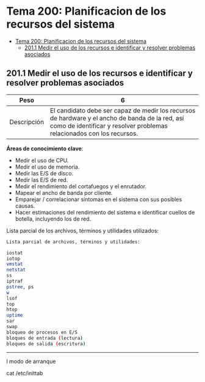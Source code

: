 # Tema 200: Planificacion de los recursos del sistema

- [Tema 200: Planificacion de los recursos del sistema](#tema-200-planificacion-de-los-recursos-del-sistema)
  - [201.1 Medir el uso de los recursos e identificar y resolver problemas asociados](#2011-medir-el-uso-de-los-recursos-e-identificar-y-resolver-problemas-asociados)

## 201.1 Medir el uso de los recursos e identificar y resolver problemas asociados


| Peso        | 6                                                                                                                                                                        |
| ----------- | ------------------------------------------------------------------------------------------------------------------------------------------------------------------------ |
| Descripción | El candidato debe ser capaz de medir los recursos de hardware y el ancho de banda de la red, así como de identificar y resolver problemas relacionados con los recursos. |

**Áreas de conocimiento clave**:

- Medir el uso de CPU.
- Medir el uso de memoria.
- Medir las E/S de disco.
- Medir las E/S de red.
- Medir el rendimiento del cortafuegos y el enrutador.
- Mapear el ancho de banda por cliente.
- Emparejar / correlacionar síntomas en el sistema con sus posibles causas.
- Hacer estimaciones del rendimiento del sistema e identificar cuellos de botella, incluyendo los de red.

Lista parcial de los archivos, términos y utilidades utilizados:

```bash
Lista parcial de archivos, términos y utilidades:

iostat
iotop
vmstat
netstat
ss
iptraf
pstree, ps
w
lsof
top
htop
uptime
sar
swap
bloqueo de procesos en E/S
bloques de entrada (lectura)
bloques de salida (escritura)
```

------

l modo de arranque


cat /etc/inittab

[1]: https://linux.die.net/man/8/procinfo
[2]: https://www.maketecheasier.com/differences-between-uefi-and-bios/
[3]: http://manpages.ubuntu.com/manpages/xenial/man8/lspci.8.html
[4]: https://linux.die.net/sag/dev-fs.html
[5]: https://www.kernel.org/doc/html/latest/filesystems/index.html?highlight=filesystem
[6]:https://help.ubuntu.com/community/Grub2#File_Structure